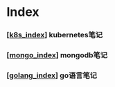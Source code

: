 # Index

### [[k8s_index]] kubernetes笔记
### [[mongo_index]] mongodb笔记
### [[golang_index]] go语言笔记


[//begin]: # "Autogenerated link references for markdown compatibility"
[k8s_index]: k8s_note\k8s_index "k8sIndex"
[mongo_index]: mongodb\mongo_index "MongoIndex"
[golang_index]: golang\golang_index "GolangIndex"
[//end]: # "Autogenerated link references"